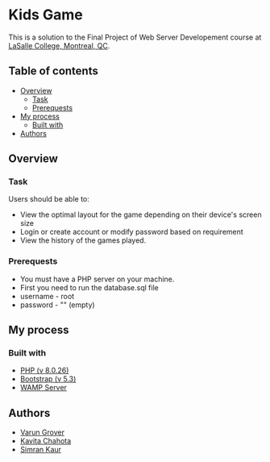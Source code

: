 # Kids Game

This is a solution to the Final Project of Web Server Developement course at [LaSalle College, Montreal, QC](https://www.lasallecollege.com/).

## Table of contents

- [Overview](#overview)
  - [Task](#task)
  - [Prerequests](#Prerequests)
- [My process](#my-process)
  - [Built with](#built-with)
- [Authors](#authors)


## Overview

### Task

Users should be able to:

- View the optimal layout for the game depending on their device's screen size
- Login or create account or modify password based on requirement
- View the history of the games played.

### Prerequests

- You  must have a PHP server on your machine.
- First you need to run the database.sql file
- username - root
- password - "" (empty)

## My process

### Built with

- [PHP (v 8.0.26)](https://www.php.net/)
- [Bootstrap (v 5.3)](https://getbootstrap.com/)
- [WAMP Server](https://www.wampserver.com/en/download-wampserver-64bits/)

## Authors

- [Varun Grover](https://github.com/thevarungrovers)
- [Kavita Chahota](https://github.com/kavitachahota)
- [Simran Kaur](https://github.com/amarsimran)
